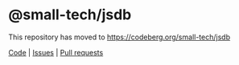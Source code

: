 # @small-tech/jsdb

This repository has moved to https://codeberg.org/small-tech/jsdb

[Code](https://codeberg.org/small-tech/jsdb) | [Issues](https://codeberg.org/small-tech/jsdb/issues) | [Pull requests](https://codeberg.org/small-tech/jsdb/pulls)
